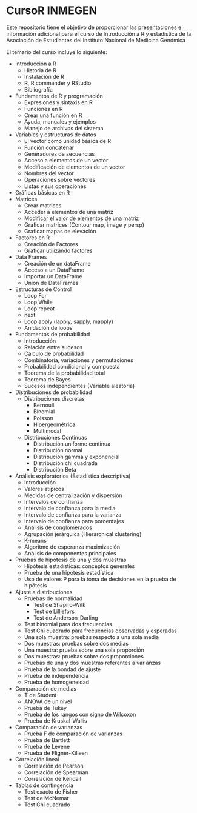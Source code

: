 # CursoR INMEGEN
Este repositorio tiene el objetivo de proporcionar las presentaciones e información adicional para el curso de Introducción a R y estadística de la Asociación de Estudiantes del Instituto Nacional de Medicina Genómica

El temario del curso incluye lo siguiente:

* Introducción a R 
  - Historia de R
  - Instalación de R
  - R, R commander y RStudio
  - Bibliografía 
* Fundamentos de R y programación
  - Expresiones y sintaxis en R
  - Funciones en R
  - Crear una función en R
  - Ayuda, manuales y ejemplos 
  - Manejo de archivos del sistema
* Variables y estructuras de datos
  - El vector como unidad básica de R
  - Función concatenar
  - Generadores de secuencias
  - Acceso a elementos de un vector
  - Modificación de elementos de un vector
  - Nombres del vector
  - Operaciones sobre vectores
  - Listas y sus operaciones
* Gráficas básicas en R
* Matrices
  - Crear matrices
  - Acceder a elementos de una matriz
  - Modificar el valor de elementos de una matriz
  - Graficar matrices (Contour map, image y persp)
  - Graficar mapas de elevación
* Factores en R
  - Creación de Factores
  - Graficar utilizando factores
* Data Frames
  - Creación de un dataFrame
  - Acceso a un DataFrame
  - Importar un DataFrame
  - Union de DataFrames
* Estructuras de Control 
  - Loop For
  - Loop While
  - Loop repeat 
  - next
  - Loop apply (lapply, sapply, mapply)
  - Anidación de loops 
* Fundamentos de probabilidad
  - Introducción
  - Relación entre sucesos
  - Cálculo de probabilidad
  - Combinatoria, variaciones y permutaciones
  - Probabilidad condicional y compuesta
  - Teorema de la probabilidad total
  - Teorema de Bayes
  - Sucesos independientes (Variable aleatoria)
* Distribuciones de probabilidad
  - Distribuciones discretas
    - Bernoulli
    - Binomial
    - Poisson
    - Hipergeométrica
    - Multimodal
  - Distribuciones Continuas
    - Distribución uniforme continua
    - Distribución normal
    - Distribución gamma y exponencial
    - Distribución chi cuadrada
    - Distribución Beta
* Análisis exploratorios (Estadística descriptiva)
  - Introducción
  - Valores atípicos
  - Medidas de centralización y dispersión
  - Intervalos de confianza
  - Intervalo de confianza para la media
  - Intervalo de confianza para la varianza
  - Intervalo de confianza para porcentajes 
  - Análisis de conglomerados
  - Agrupación jerárquica (Hierarchical clustering)
  - K-means
  - Algoritmo de esperanza maximización
  - Análisis de componentes principales 
* Pruebas de hipótesis de una y dos muestras
  - Hipótesis estadísticas: conceptos generales
  - Prueba de una hipótesis estadística
  - Uso de valores P para la toma de decisiones en la prueba de hipótesis
* Ajuste a distribuciones
  - Pruebas de normalidad
    - Test de Shapiro-Wilk
    - Test de Lilliefors
    - Test de Anderson-Darling
  - Test binomial para dos frecuencias
  - Test Chi cuadrado para frecuencias observadas y esperadas
  - Una sola muestra: pruebas respecto a una sola media
  - Dos muestras: pruebas sobre dos medias
  - Una muestra: prueba sobre una sola proporción
  - Dos muestras: pruebas sobre dos proporciones
  - Pruebas de una y dos muestras referentes a varianzas
  - Prueba de la bondad de ajuste
  - Prueba de independencia
  - Prueba de homogeneidad
* Comparación de medias
  - T de Student
  - ANOVA de un nivel
  - Prueba de Tukey
  - Prueba de los rangos con signo de Wilcoxon
  - Prueba de Kruskal-Wallis
* Comparación de varianzas
  - Prueba F de comparación de varianzas
  - Prueba de Bartlett
  - Prueba de Levene
  - Prueba de Fligner-Killeen
* Correlación lineal
  - Correlación de Pearson
  - Correlación de Spearman
  - Correlación de Kendall
* Tablas de contingencia
  - Test exacto de Fisher
  - Test de McNemar
  - Test Chi cuadrado
